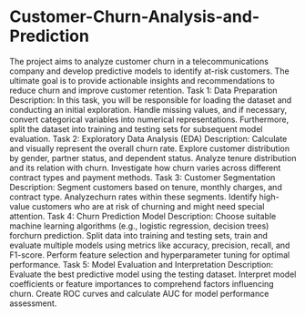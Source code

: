 # Customer-Churn-Analysis-and-Prediction
The project aims to analyze customer churn in a telecommunications company and develop predictive models to identify at-risk customers. The ultimate goal is to provide actionable insights and recommendations to reduce churn and improve customer retention.
Task 1: Data Preparation
Description:
In this task, you will be responsible for loading the dataset and conducting an initial exploration. Handle missing values, and if necessary, convert categorical variables into numerical representations. Furthermore, split the dataset into training and testing sets for subsequent model evaluation.
Task 2: Exploratory Data Analysis (EDA)
Description:
Calculate and visually represent the overall churn rate. Explore customer distribution by gender, partner status, and dependent status. Analyze tenure distribution and its relation with churn. Investigate how churn varies across different contract types and payment methods.
Task 3: Customer Segmentation
Description:
Segment customers based on tenure, monthly charges, and contract type. Analyzechurn rates within these segments. Identify high-value customers who are at risk of churning and might need special attention.
Task 4: Churn Prediction Model
Description:
Choose suitable machine learning algorithms (e.g., logistic regression, decision trees) forchurn prediction. Split data into training and testing sets, train and evaluate multiple models using metrics like accuracy, precision, recall, and F1-score. Perform feature selection and hyperparameter tuning for optimal performance.
Task 5: Model Evaluation and Interpretation
Description:
Evaluate the best predictive model using the testing dataset. Interpret model coefficients or feature importances to comprehend factors influencing churn. Create ROC curves and calculate AUC for model performance
assessment.
